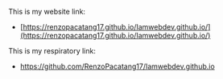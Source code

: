 This is my website link:

- [https://renzopacatang17.github.io/Iamwebdev.github.io/](https://renzopacatang17.github.io/Iamwebdev.github.io/)

This is my respiratory link:

- https://github.com/RenzoPacatang17/Iamwebdev.github.io
